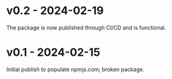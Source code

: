 # v0.2 - 2024-02-19

The package is now published through CI/CD and is functional.

# v0.1 - 2024-02-15

Initial publish to populate npmjs.com; broken package.
